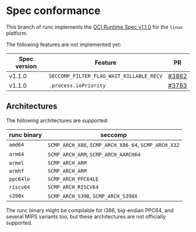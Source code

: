 # Spec conformance

This branch of runc implements the [OCI Runtime Spec v1.1.0](https://github.com/opencontainers/runtime-spec/tree/v1.1.0)
for the `linux` platform.

The following features are not implemented yet:

Spec version | Feature                                  | PR
-------------|------------------------------------------|----------------------------------------------------------
v1.1.0       | `SECCOMP_FILTER_FLAG_WAIT_KILLABLE_RECV` | [#3862](https://github.com/opencontainers/runc/pull/3862)
v1.1.0       | `.process.ioPriority`                    | [#3783](https://github.com/opencontainers/runc/pull/3783)

## Architectures

The following architectures are supported:

runc binary  | seccomp
-------------|-------------------------------------------------------
`amd64`      | `SCMP_ARCH_X86`, `SCMP_ARCH_X86_64`, `SCMP_ARCH_X32`
`arm64`      | `SCMP_ARCH_ARM`, `SCMP_ARCH_AARCH64`
`armel`      | `SCMP_ARCH_ARM`
`armhf`      | `SCMP_ARCH_ARM`
`ppc64le`    | `SCMP_ARCH_PPC64LE`
`riscv64`    | `SCMP_ARCH_RISCV64`
`s390x`      | `SCMP_ARCH_S390`, `SCMP_ARCH_S390X`

The runc binary might be compilable for i386, big-endian PPC64,
and several MIPS variants too, but these architectures are not officially supported.
